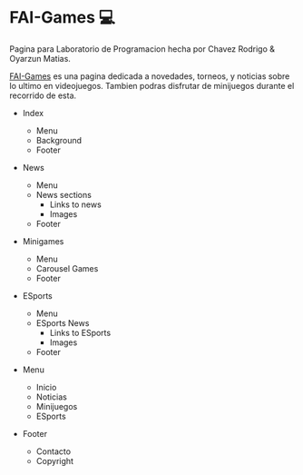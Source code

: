 # FAI-Games 💻

Pagina para Laboratorio de Programacion hecha por Chavez Rodrigo & Oyarzun Matias. 

[FAI-Games](https://matiasoyarzun.github.io/FAI-Games-only_HTML-CSS/) es una pagina dedicada a novedades, torneos, y noticias sobre lo ultimo en videojuegos. Tambien podras disfrutar de minijuegos durante el recorrido de esta.

* Index
  * Menu
  * Background
  * Footer
* News
  * Menu
  * News sections
    * Links to news
    * Images
  * Footer
* Minigames
  * Menu
  * Carousel Games
  * Footer
* ESports
  * Menu
  * ESports News
    * Links to ESports
    * Images
  * Footer

* Menu
  * Inicio
  * Noticias
  * Minijuegos
  * ESports

* Footer
  * Contacto
  * Copyright
